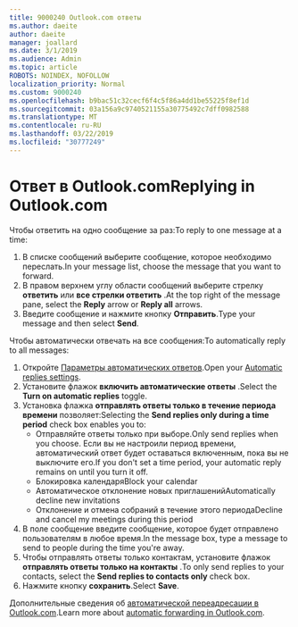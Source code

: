 ```yaml
---
title: 9000240 Outlook.com ответы
ms.author: daeite
author: daeite
manager: joallard
ms.date: 3/1/2019
ms.audience: Admin
ms.topic: article
ROBOTS: NOINDEX, NOFOLLOW
localization_priority: Normal
ms.custom: 9000240
ms.openlocfilehash: b9bac51c32cecf6f4c5f86a4dd1be55225f8ef1d
ms.sourcegitcommit: 03a156a9c9740521155a30775492c7dff0982588
ms.translationtype: MT
ms.contentlocale: ru-RU
ms.lasthandoff: 03/22/2019
ms.locfileid: "30777249"
---
```

# <a name="replying-in-outlookcom"></a><span data-ttu-id="7743b-102">Ответ в Outlook.com</span><span class="sxs-lookup"><span data-stu-id="7743b-102">Replying in Outlook.com</span></span>

<span data-ttu-id="7743b-103">Чтобы ответить на одно сообщение за раз:</span><span class="sxs-lookup"><span data-stu-id="7743b-103">To reply to one message at a time:</span></span>

1. <span data-ttu-id="7743b-104">В списке сообщений выберите сообщение, которое необходимо переслать.</span><span class="sxs-lookup"><span data-stu-id="7743b-104">In your message list, choose the message that you want to forward.</span></span>
2. <span data-ttu-id="7743b-105">В правом верхнем углу области сообщений выберите стрелку **ответить** или **все стрелки ответить** .</span><span class="sxs-lookup"><span data-stu-id="7743b-105">At the top right of the message pane, select the **Reply** arrow or **Reply all** arrows.</span></span>
3. <span data-ttu-id="7743b-106">Введите сообщение и нажмите кнопку **Отправить**.</span><span class="sxs-lookup"><span data-stu-id="7743b-106">Type your message and then select **Send**.</span></span>

<span data-ttu-id="7743b-107">Чтобы автоматически отвечать на все сообщения:</span><span class="sxs-lookup"><span data-stu-id="7743b-107">To automatically reply to all messages:</span></span>

1. <span data-ttu-id="7743b-108">Откройте [Параметры автоматических ответов](https://outlook.live.com/mail/options/mail/automaticReplies/automaticRepliesOption).</span><span class="sxs-lookup"><span data-stu-id="7743b-108">Open your [Automatic replies settings](https://outlook.live.com/mail/options/mail/automaticReplies/automaticRepliesOption).</span></span>
2. <span data-ttu-id="7743b-109">Установите флажок **включить автоматические ответы** .</span><span class="sxs-lookup"><span data-stu-id="7743b-109">Select the **Turn on automatic replies** toggle.</span></span>
3. <span data-ttu-id="7743b-110">Установка флажка **отправлять ответы только в течение периода времени** позволяет:</span><span class="sxs-lookup"><span data-stu-id="7743b-110">Selecting the **Send replies only during a time period** check box enables you to:</span></span>
    - <span data-ttu-id="7743b-111">Отправляйте ответы только при выборе.</span><span class="sxs-lookup"><span data-stu-id="7743b-111">Only send replies when you choose.</span></span> <span data-ttu-id="7743b-112">Если вы не настроили период времени, автоматический ответ будет оставаться включенным, пока вы не выключите его.</span><span class="sxs-lookup"><span data-stu-id="7743b-112">If you don't set a time period, your automatic reply remains on until you turn it off.</span></span>
    - <span data-ttu-id="7743b-113">Блокировка календаря</span><span class="sxs-lookup"><span data-stu-id="7743b-113">Block your calendar</span></span>
    - <span data-ttu-id="7743b-114">Автоматическое отклонение новых приглашений</span><span class="sxs-lookup"><span data-stu-id="7743b-114">Automatically decline new invitations</span></span>
    - <span data-ttu-id="7743b-115">Отклонение и отмена собраний в течение этого периода</span><span class="sxs-lookup"><span data-stu-id="7743b-115">Decline and cancel my meetings during this period</span></span>
4. <span data-ttu-id="7743b-116">В поле сообщение введите сообщение, которое будет отправлено пользователям в любое время.</span><span class="sxs-lookup"><span data-stu-id="7743b-116">In the message box, type a message to send to people during the time you're away.</span></span>
5. <span data-ttu-id="7743b-117">Чтобы отправлять ответы только контактам, установите флажок **отправлять ответы только на контакты** .</span><span class="sxs-lookup"><span data-stu-id="7743b-117">To only send replies to your contacts, select the **Send replies to contacts only** check box.</span></span>
6. <span data-ttu-id="7743b-118">Нажмите кнопку **сохранить**.</span><span class="sxs-lookup"><span data-stu-id="7743b-118">Select **Save**.</span></span>

<span data-ttu-id="7743b-119">Дополнительные сведения об [автоматической переадресации в Outlook.com](https://support.office.com/article/14614626-9855-48dc-a986-dec81d07b1a0).</span><span class="sxs-lookup"><span data-stu-id="7743b-119">Learn more about [automatic forwarding in Outlook.com](https://support.office.com/article/14614626-9855-48dc-a986-dec81d07b1a0).</span></span>